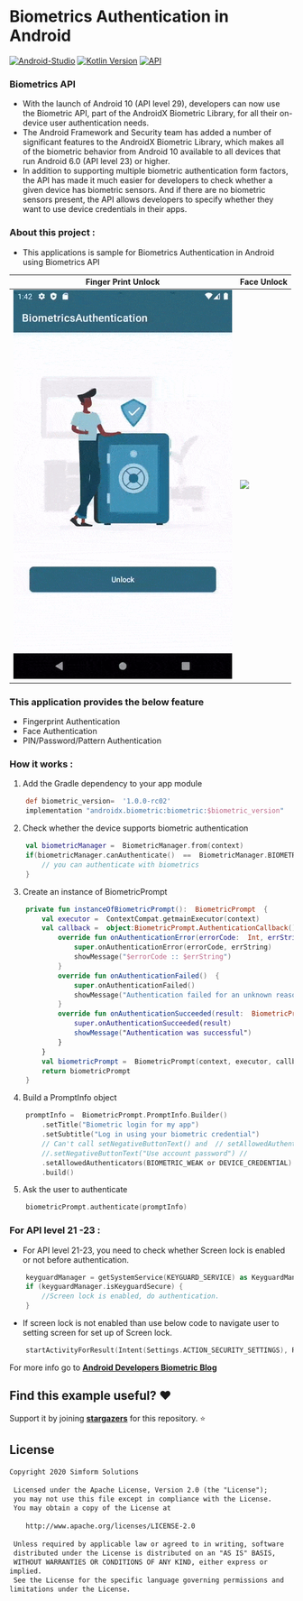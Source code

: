 # Biometrics Authentication in Android #

[![Android-Studio](https://img.shields.io/badge/Android%20Studio-4.0+-orange.svg?style=flat)](https://developer.android.com/studio/)
[![Kotlin Version](https://img.shields.io/badge/Kotlin-v1.4.32-blue.svg)](https://kotlinlang.org)
[![API](https://img.shields.io/badge/API-21%2B-brightgreen.svg?style=flat)](https://android-arsenal.com/api?level=21)

### Biometrics API
* With the launch of Android 10 (API level 29), developers can now use the Biometric API, part of the AndroidX Biometric Library, for all their on-device user authentication needs.
* The Android Framework and Security team has added a number of significant features to the AndroidX Biometric Library, which makes all of the biometric behavior from Android 10 available to all devices that run Android 6.0 (API level 23) or higher.
* In addition to supporting multiple biometric authentication form factors, the API has made it much easier for developers to check whether a given device has biometric sensors. And if there are no biometric sensors present, the API allows developers to specify whether they want to use device credentials in their apps.

### About this project :
* This applications is sample for Biometrics Authentication in Android using Biometrics API

| Finger Print Unlock | Face Unlock |
|--|--|
| ![](biometrics.gif) | ![](face_unlock.gif) |

### This application provides the below feature

* Fingerprint Authentication
* Face Authentication
* PIN/Password/Pattern Authentication

### How it works :
1. Add the Gradle dependency to your app module

```groovy
    def biometric_version=  '1.0.0-rc02'
    implementation "androidx.biometric:biometric:$biometric_version"
```

2. Check whether the device supports biometric authentication

```kotlin
    val biometricManager =  BiometricManager.from(context)
    if(biometricManager.canAuthenticate()  ==  BiometricManager.BIOMETRIC_SUCCESS){
	    // you can authenticate with biometrics
    }
```

3. Create an instance of BiometricPrompt

```kotlin
    private fun instanceOfBiometricPrompt():  BiometricPrompt  {
        val executor =  ContextCompat.getmainExecutor(context)
        val callback =  object:BiometricPrompt.AuthenticationCallback()  {
            override fun onAuthenticationError(errorCode:  Int, errString:  CharSequence) {
                super.onAuthenticationError(errorCode, errString)
                showMessage("$errorCode :: $errString")
            }
            override fun onAuthenticationFailed()  {
                super.onAuthenticationFailed()
                showMessage("Authentication failed for an unknown reason")
            }
            override fun onAuthenticationSucceeded(result:  BiometricPrompt.AuthenticationResult{
                super.onAuthenticationSucceeded(result)
                showMessage("Authentication was successful")
            }
        }
        val biometricPrompt =  BiometricPrompt(context, executor, callback)
        return biometricPrompt
    }
```

4. Build a PromptInfo object

```kotlin
    promptInfo =  BiometricPrompt.PromptInfo.Builder()
	    .setTitle("Biometric login for my app")
	    .setSubtitle("Log in using your biometric credential")
	    // Can't call setNegativeButtonText() and  // setAllowedAuthenticators(... or DEVICE_CREDENTIAL) at the same time.//
	    //.setNegativeButtonText("Use account password") //
	    .setAllowedAuthenticators(BIOMETRIC_WEAK or DEVICE_CREDENTIAL)
	    .build()
```

5.  Ask the user to authenticate

```kotlin
    biometricPrompt.authenticate(promptInfo)
```

### For API level 21 -23 :
* For API level 21-23, you need to check whether Screen lock is enabled or not before authentication.
```kotlin
    keyguardManager = getSystemService(KEYGUARD_SERVICE) as KeyguardManager
    if (keyguardManager.isKeyguardSecure) {
        //Screen lock is enabled, do authentication.
    }
```
* If screen lock is not enabled than use below code to navigate user to setting screen for set up of Screen lock.
```kotlin
    startActivityForResult(Intent(Settings.ACTION_SECURITY_SETTINGS), REQUEST_CODE)
```

For more info go to __[Android Developers Biometric Blog](https://android-developers.googleblog.com/2019/10/one-biometric-api-over-all-android.html)__

## Find this example useful? :heart:
Support it by joining __[stargazers](https://github.com/SimformSolutionsPvtLtd/SSBiometricsAuthentication/stargazers)__ for this repository. :star:

## License

```
Copyright 2020 Simform Solutions

 Licensed under the Apache License, Version 2.0 (the "License");
 you may not use this file except in compliance with the License.
 You may obtain a copy of the License at
 
    http://www.apache.org/licenses/LICENSE-2.0
 
 Unless required by applicable law or agreed to in writing, software
 distributed under the License is distributed on an "AS IS" BASIS,
 WITHOUT WARRANTIES OR CONDITIONS OF ANY KIND, either express or implied.
 See the License for the specific language governing permissions and limitations under the License.
```
